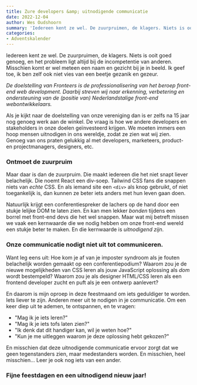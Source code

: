 ```yaml
---
title: Zure developers &amp; uitnodigende communicatie
date: 2022-12-04
author: Wes Oudshoorn
summary: 'Iedereen kent ze wel. De zuurpruimen, de klagers. Niets is ooit goed genoeg, en het probleem ligt altijd bij de incompetentie van anderen. Misschien komt er wel meteen een naam en gezicht bij je in beeld. Ik geef toe, ik ben zelf ook niet vies van een beetje gezanik en gezeur.'
categories:
- Adventskalender
---
```

Iedereen kent ze wel. De zuurpruimen, de klagers. Niets is ooit goed genoeg, en het probleem ligt altijd bij de incompetentie van anderen. Misschien komt er wel meteen een naam en gezicht bij je in beeld. Ik geef toe, ik ben zelf ook niet vies van een beetje gezanik en gezeur.

*De doelstelling van Fronteers is de professionalisering van het beroep front-end web development. Daarbij streven 
wij naar erkenning, verbetering en ondersteuning van de (positie van) Nederlandstalige front-end webontwikkelaars.*

Als je kijkt naar de doelstelling van onze vereniging dan is er zelfs na 15 jaar nog genoeg werk aan de winkel. De vraag is hoe we andere developers en stakeholders in onze doelen geïnvesteerd krijgen. We moeten immers een hoop mensen uitnodigen in ons wereldje, zodat ze zien wat wij zien. Genoeg van ons praten gelukkig al met developers, marketeers, product- en projectmanagers, designers, etc.

### Ontmoet de zuurpruim

Maar daar is dan de zuurpruim. Die maakt iedereen die het niet snapt liever belachelijk. Die noemt React een div-soep. Tailwind CSS fans die snappen niets van *echte* CSS. En als iemand site een `<div>` als knop gebruikt, of niet toegankelijk is, dan kunnen ze beter iets anders met hun leven gaan doen.

Natuurlijk krijgt een conferentiespreker de lachers op de hand door een stukje lelijke DOM te laten zien. En kan men lekker *bonden* tijdens een borrel met front-end devs die het wel snappen. Maar wat mij betreft missen we vaak een kernwaarde die we nodig hebben om onze front-end wereld een stukje beter te maken. En die kernwaarde is *uitnodigend zijn*.

### Onze communicatie nodigt niet uit tot communiceren.

Want leg eens uit: Hoe kom je af van je imposter syndroom als je fouten belachelijk worden gemaakt op een conferentiepodium? Waarom zou je de nieuwe mogelijkheden van CSS leren als jouw JavaScript oplossing als *dom* wordt bestempeld? Waarom zou je als designer HTML/CSS leren als een frontend developer zucht en puft als je een ontwerp aanlevert?

En daarom is mijn oproep in deze feestmaand om iets geduldiger te worden. Iets liever te zijn. Anderen meer uit te nodigen in je communicatie. Om een keer diep uit te ademen, te ontspannen, en te vragen:

* "Mag ik je iets leren?"
* "Mag ik je iets tofs laten zien?"
* "Ik denk dat dit handiger kan, wil je weten hoe?"
* "Kun je me uitleggen waarom je deze oplossing hebt gekozen?"

En misschien dat deze uitnodigende communicatie ervoor zorgt dat we geen tegenstanders zien, maar medestanders worden. En misschien, heel misschien... Leer je ook nog iets van een ander.

### Fijne feestdagen en een uitnodigend nieuw jaar!
